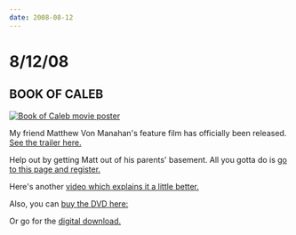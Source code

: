 ```yaml
---
date: 2008-08-12
---
```

# 8/12/08

## BOOK OF CALEB

[![Book of Caleb movie poster](https://i.imgur.com/4FWyMKV.jpg)](https://web.archive.org/web/20081217050428/http://www.bookofcaleb.com/images/store/popUpPoster.jpg)

My friend Matthew Von Manahan's feature film has officially been released. [See the trailer here.](https://web.archive.org/web/20081217050428/http://vimeo.com/928935)

Help out by getting Matt out of his parents' basement. All you gotta do is [go to this page and register.](https://web.archive.org/web/20081217050428/http://www.ourstage.com/go/bookofcaleb)

Here's another [video which explains it a little better.](https://web.archive.org/web/20081217050428/http://www.youtube.com/watch?v=XWa42-Y1QCY)

Also, you can [buy the DVD here:](https://web.archive.org/web/20081217050428/http://www.bookofcaleb.com/index.php?left=store&right=store&nav=on&title=on)

Or go for the [digital download.](https://web.archive.org/web/20081217050428/http://caachi.com/Members/FHTA/the_book_of_caleb)